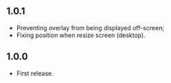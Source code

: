 ## 1.0.1
* Preventing overlay from being displayed off-screen;
* Fixing position when resize screen (desktop).

## 1.0.0
* First release.